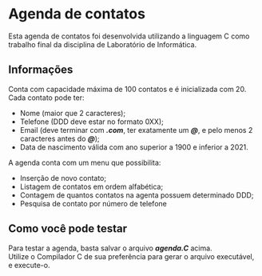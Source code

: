 # Agenda de contatos

Esta agenda de contatos foi desenvolvida utilizando a linguagem C como trabalho final da disciplina de Laboratório de Informática.

## Informações

Conta com capacidade máxima de 100 contatos e é inicializada com 20.
Cada contato pode ter:
  - Nome (maior que 2 caracteres);
  - Telefone (DDD deve estar no formato 0XX);
  - Email (deve terminar com ***.com***, ter exatamente um ***@***, e pelo menos 2 caracteres antes do ***@***);
  - Data de nascimento válida com ano superior a 1900 e inferior a 2021.
  
A agenda conta com um menu que possibilita:
  - Inserção de novo contato;
  - Listagem de contatos em ordem alfabética;
  - Contagem de quantos contatos na agenta possuem determinado DDD;
  - Pesquisa de contato por número de telefone
  
  ## Como você pode testar
  
  Para testar a agenda, basta salvar o arquivo ***agenda.C*** acima. <br/>
  Utilize o Compilador C de sua preferência para gerar o arquivo executável, e execute-o. 
  
